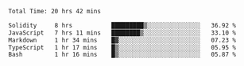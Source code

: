 <!--START_SECTION:waka-->

```txt
Total Time: 20 hrs 42 mins

Solidity     8 hrs           █████████▒░░░░░░░░░░░░░░░   36.92 %
JavaScript   7 hrs 11 mins   ████████▒░░░░░░░░░░░░░░░░   33.10 %
Markdown     1 hr 34 mins    █▓░░░░░░░░░░░░░░░░░░░░░░░   07.23 %
TypeScript   1 hr 17 mins    █▒░░░░░░░░░░░░░░░░░░░░░░░   05.95 %
Bash         1 hr 16 mins    █▒░░░░░░░░░░░░░░░░░░░░░░░   05.87 %
```

<!--END_SECTION:waka-->
